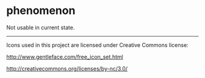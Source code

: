 phenomenon
==========

Not usable in current state.

---------------------------

Icons used in this project are licensed under Creative Commons license:

http://www.gentleface.com/free_icon_set.html

http://creativecommons.org/licenses/by-nc/3.0/
